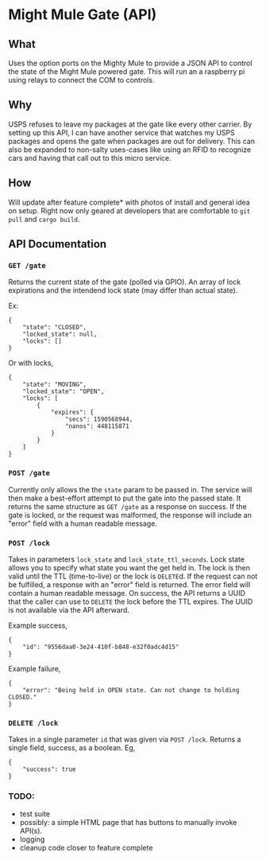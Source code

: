 # Might Mule Gate (API)

## What
Uses the option ports on the Mighty Mule to provide a JSON API
to control the state of the Might Mule powered gate. This will
run an a raspberry pi using relays to connect the COM to controls.

## Why
USPS refuses to leave my packages at the gate like every other carrier.
By setting up this API, I can have another service that watches my USPS packages
and opens the gate when packages are out for delivery. This can also be
expanded to non-salty uses-cases like using an RFID to recognize cars and
having that call out to this micro service.

## How
Will update after feature complete* with photos of install and general idea on setup.
Right now only geared at developers that are comfortable to `git pull`
and `cargo build`.

## API Documentation

### `GET /gate`
Returns the current state of the gate (polled via GPIO).
An array of lock expirations and the intendend lock state (may differ than actual state).

Ex:
```
{
    "state": "CLOSED",
    "locked_state": null,
    "locks": []
}
```

Or with locks,
```
{
    "state": "MOVING",
    "locked_state": "OPEN",
    "locks": [
        {
            "expires": {
                "secs": 1590568944,
                "nanos": 448115871
            }
        }
    ]
}
```

### `POST /gate`
Currently only allows the the `state` param to be passed in. The service
will then make a best-effort attempt to put the gate into the passed state.
It returns the same structure as `GET /gate` as a response on success.
If the gate is locked, or the request was malformed, the response will include
an "error" field with a human readable message.

### `POST /lock`
Takes in parameters `lock_state` and `lock_state_ttl_seconds`. Lock state allows
you to specify what state you want the get held in. The lock is then valid until
the TTL (time-to-live) or the lock is `DELETE`d. If the request can not be fulfilled,
a response with an "error" field is returned. The error field will contain a human
readable message. On success, the API returns a UUID that the caller can use to
`DELETE` the lock before the TTL expires. The UUID is not available via the API afterward.

Example success,
```
{
    "id": "9556daa0-3e24-410f-b848-e32f0adc4d15"
}
```

Example failure,
```
{
    "error": "Being held in OPEN state. Can not change to holding CLOSED."
}
```

### `DELETE /lock`
Takes in a single parameter `id` that was given via `POST /lock`.
Returns a single field, success, as a boolean. Eg,

```
{
	"success": true
}
```

### TODO:
* test suite
* possibly: a simple HTML page that has buttons to manually invoke API(s).
* logging
* cleanup code closer to feature complete
